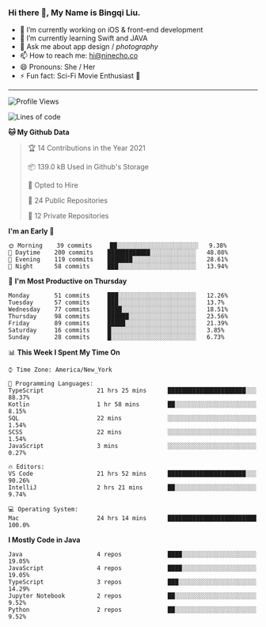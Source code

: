 ### Hi there 👋, My Name is Bingqi Liu.

- 🔭 I’m currently working on iOS & front-end development
- 🌱 I’m currently learning Swift and JAVA
- 💬 Ask me about app design / *photography*
- 📫 How to reach me: hi@ninecho.co
- 😄 Pronouns: She / Her
- ⚡ Fun fact: Sci-Fi Movie Enthusiast 🚀

---

<!--START_SECTION:waka-->
![Profile Views](http://img.shields.io/badge/Profile%20Views-1-blue)

![Lines of code](https://img.shields.io/badge/From%20Hello%20World%20I%27ve%20Written-3.1%20million%20lines%20of%20code-blue)

**🐱 My Github Data** 

> 🏆 14 Contributions in the Year 2021
 > 
> 📦 139.0 kB Used in Github's Storage 
 > 
> 💼 Opted to Hire
 > 
> 📜 24 Public Repositories 
 > 
> 🔑 12 Private Repositories  
 > 
**I'm an Early 🐤** 

```text
🌞 Morning    39 commits     ██░░░░░░░░░░░░░░░░░░░░░░░   9.38% 
🌆 Daytime    200 commits    ████████████░░░░░░░░░░░░░   48.08% 
🌃 Evening    119 commits    ███████░░░░░░░░░░░░░░░░░░   28.61% 
🌙 Night      58 commits     ███░░░░░░░░░░░░░░░░░░░░░░   13.94%

```
📅 **I'm Most Productive on Thursday** 

```text
Monday       51 commits     ███░░░░░░░░░░░░░░░░░░░░░░   12.26% 
Tuesday      57 commits     ███░░░░░░░░░░░░░░░░░░░░░░   13.7% 
Wednesday    77 commits     ████░░░░░░░░░░░░░░░░░░░░░   18.51% 
Thursday     98 commits     ██████░░░░░░░░░░░░░░░░░░░   23.56% 
Friday       89 commits     █████░░░░░░░░░░░░░░░░░░░░   21.39% 
Saturday     16 commits     █░░░░░░░░░░░░░░░░░░░░░░░░   3.85% 
Sunday       28 commits     █░░░░░░░░░░░░░░░░░░░░░░░░   6.73%

```


📊 **This Week I Spent My Time On** 

```text
⌚︎ Time Zone: America/New_York

💬 Programming Languages: 
TypeScript               21 hrs 25 mins      ██████████████████████░░░   88.37% 
Kotlin                   1 hr 58 mins        ██░░░░░░░░░░░░░░░░░░░░░░░   8.15% 
SQL                      22 mins             ░░░░░░░░░░░░░░░░░░░░░░░░░   1.54% 
SCSS                     22 mins             ░░░░░░░░░░░░░░░░░░░░░░░░░   1.54% 
JavaScript               3 mins              ░░░░░░░░░░░░░░░░░░░░░░░░░   0.27%

🔥 Editors: 
VS Code                  21 hrs 52 mins      ██████████████████████░░░   90.26% 
IntelliJ                 2 hrs 21 mins       ██░░░░░░░░░░░░░░░░░░░░░░░   9.74%

💻 Operating System: 
Mac                      24 hrs 14 mins      █████████████████████████   100.0%

```

**I Mostly Code in Java** 

```text
Java                     4 repos             ████░░░░░░░░░░░░░░░░░░░░░   19.05% 
JavaScript               4 repos             ████░░░░░░░░░░░░░░░░░░░░░   19.05% 
TypeScript               3 repos             ███░░░░░░░░░░░░░░░░░░░░░░   14.29% 
Jupyter Notebook         2 repos             ██░░░░░░░░░░░░░░░░░░░░░░░   9.52% 
Python                   2 repos             ██░░░░░░░░░░░░░░░░░░░░░░░   9.52%

```



<!--END_SECTION:waka-->
